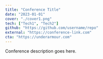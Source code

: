 ```yaml
---
title: "Conference Title"
date: "2023-01-01"
cover: "./cover1.png"
tech: ["Tech1", "Tech2"]
github: "https://github.com/username/repo"
external: "https://conference-link.com"
cta: "https://underarmour.com"
---
```


Conference description goes here.